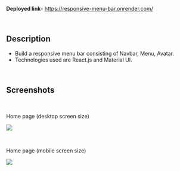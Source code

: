 **Deployed link**- https://responsive-menu-bar.onrender.com/

<br>

## Description

- Build a responsive menu bar consisting of Navbar, Menu, Avatar. 
- Technologies used are React.js and Material UI.

<br>

## Screenshots

<br>

Home page (desktop screen size)

![](https://github.com/yashverma03/responsive-menu-bar/assets/94443269/150ecf3c-e480-4022-810d-648f179d320a)

<br>

Home page (mobile screen size)

![](https://github.com/yashverma03/responsive-menu-bar/assets/94443269/a528c793-3613-4141-b67a-bf8ab68ea8a5)
